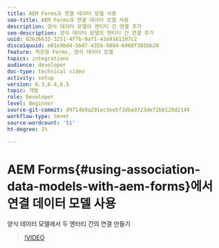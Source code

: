 ```yaml
---
title: AEM Forms과 연결 데이터 모델 사용
seo-title: AEM Forms과 연결 데이터 모델 사용
description: 양식 데이터 모델의 엔티티 간 연결 추가
seo-description: 양식 데이터 모델의 엔티티 간 연결 추가
uuid: 82626632-3251-4f7b-9af1-43a9161107c2
discoiquuid: e01e9bd4-5b47-4356-9884-6968f385bb20
feature: 적응형 Forms, 양식 데이터 모델
topics: integrations
audience: developer
doc-type: technical video
activity: setup
version: 6.3,6.4,6.5
topic: 개발
role: Developer
level: Beginner
source-git-commit: d9714b9a291ec3ee5f3dba9723de72bb120d2149
workflow-type: tm+mt
source-wordcount: '51'
ht-degree: 1%

---
```



# AEM Forms{#using-association-data-models-with-aem-forms}에서 연결 데이터 모델 사용

양식 데이터 모델에서 두 엔터티 간의 연결 만들기

>[!VIDEO](https://video.tv.adobe.com/v/17737/?quality=9&learn=on)

